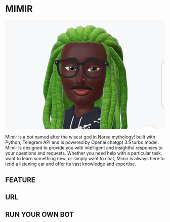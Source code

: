 #     MIMIR 
 ![alt text](https://github.com/Simeon2001/mimir-bot/blob/master/Screenshot_20230324-080228_2.png)

Mimir is a bot named after the wisest god in Norse mythology! built with Python, Telegram API and is powered by Openai chatgpt 3.5 turbo model. Mimir is designed to provide you with intelligent and insightful responses to your questions and requests. Whether you need help with a particular task, want to learn something new, or simply want to chat, Mimir is always here to lend a listening ear and offer its vast knowledge and expertise.

## FEATURE

## URL

## RUN YOUR OWN BOT


